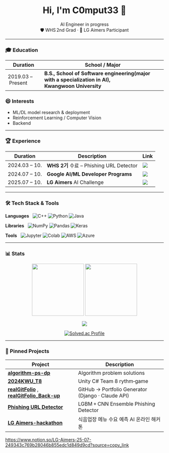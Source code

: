 <h1 align="center">Hi, I'm C0mput33  👋 <span style="color:#ff9100"></span></h1>
<p align="center">
  AI Engineer in progress <br>
  🛡 WHS 2nd Grad · 🥇 LG Aimers Participant
</p>


---

### 🎓 Education
| Duration | School / Major |
|------|-------------|
| 2019.03 – Present | **B.S., School of Software engineering(major with a specialization in AI), Kwangwoon University** |


### 😄 Interests
- ML/DL model research & deployment
- Reinforcement Learning / Computer Vision
- Backend


---

### 🏆 Experience

| Duration | Description | Link |
| ---- | ---- | ---- |
| 2024.03 – 10. | **WHS 2기** 수료 – Phishing URL Detector | <a href="https://whitehatschool.kr/home/kor/M459864420/contents.do?"><img src="https://img.shields.io/badge/Introduction-Link-blueviolet?style=flat-square"/></a> |
| 2024.07 – 10. | **Google AI/ML Developer Programs** | <a href="https://rsvp.withgoogle.com/events/google-machine-learning-bootcamp-kr-2024/home"><img src="https://img.shields.io/badge/Introduction-Link-blueviolet?style=flat-square"/></a> |
| 2025.07 – 10. | **LG Aimers** AI Challenge | <a href="https://lgaimers.ai/"><img src="https://img.shields.io/badge/LG_Aimers-Link-critical?style=flat-square"/></a> |

---

### 🛠 Tech Stack & Tools

**Languages**   ![C++](https://img.shields.io/badge/C%2B%2B-00599C?logo=c%2B%2B&logoColor=white) ![Python](https://img.shields.io/badge/Python-3776AB?logo=python&logoColor=white) ![Java](https://img.shields.io/badge/Java-007396?logo=java&logoColor=white)

**Libraries**   ![NumPy](https://img.shields.io/badge/NumPy-013243?logo=numpy&logoColor=white) ![Pandas](https://img.shields.io/badge/Pandas-150458?logo=pandas&logoColor=white) ![Keras](https://img.shields.io/badge/Keras-D00000?logo=keras&logoColor=white)

**Tools**   ![Jupyter](https://img.shields.io/badge/Jupyter-F37626?logo=jupyter&logoColor=white) ![Colab](https://img.shields.io/badge/Colab-F9AB00?logo=googlecolab&logoColor=white) ![AWS](https://img.shields.io/badge/AWS-232F3E?logo=amazonaws&logoColor=white) ![Azure](https://img.shields.io/badge/Azure-0078D4?logo=microsoftazure&logoColor=white)

---

### 📊 Stats
<p align="center">
  <img src="https://github-readme-stats.vercel.app/api?username=C0mput33&show_icons=true&theme=tokyonight&count_private=true" height="165"/>
  <img src="https://github-readme-stats.vercel.app/api/top-langs/?username=C0mput33&layout=compact&theme=tokyonight" height="165"/>
</p>
<p align="center">
  <img src="https://komarev.com/ghpvc/?username=C0mput33&style=flat-square"/>
</p>


<p align="center">
  <a href="https://solved.ac/tmdnlffh">
    <img src="http://mazassumnida.wtf/api/v2/generate_badge?boj=tmdnlffh" alt="Solved.ac Profile"/>
  </a>
</p>


---


### 🚀 Pinned Projects
| Project | Description |
| --- | --- |
| **[algorithm-ps-dp](https://github.com/C0mput33/algorithm-ps-dp)** | Algorithm problem solutions |
| **[2024KWU_T8](https://github.com/winstone300/2024KWU_T8)** | Unity C# Team 8 rythm‑game |
| **[realGitFolio](https://github.com/KWCapstoneGitFolio/realGitFolio)** , **[realGitFolio_Back-up](https://github.com/C0mput33/realGitFolio)** | GitHub → Portfolio Generator (Django · Claude API) |
| **[Phishing URL Detector](https://github.com/C0mput33/whs-phishing-detector)** | LGBM + CNN Ensemble Phishing Detector |
| **[LG Aimers-hackathon](https://www.notion.so/LG-Aimers-25-07-249343c769b28046b855edc1d849d9cd?source=copy_link)** | 식음업장 메뉴 수요 예측 AI 온라인 해커톤 |

https://www.notion.so/LG-Aimers-25-07-249343c769b28046b855edc1d849d9cd?source=copy_link
